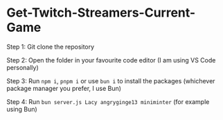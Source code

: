 ﻿# Get-Twitch-Streamers-Current-Game

Step 1: Git clone the repository

Step 2: Open the folder in your favourite code editor (I am using VS Code personally)

Step 3: Run ``npm i``, ``pnpm i`` or use ``bun i`` to install the packages (whichever package manager you prefer, I use Bun)

Step 4: Run ``bun server.js Lacy angryginge13 miniminter`` (for example using Bun)
